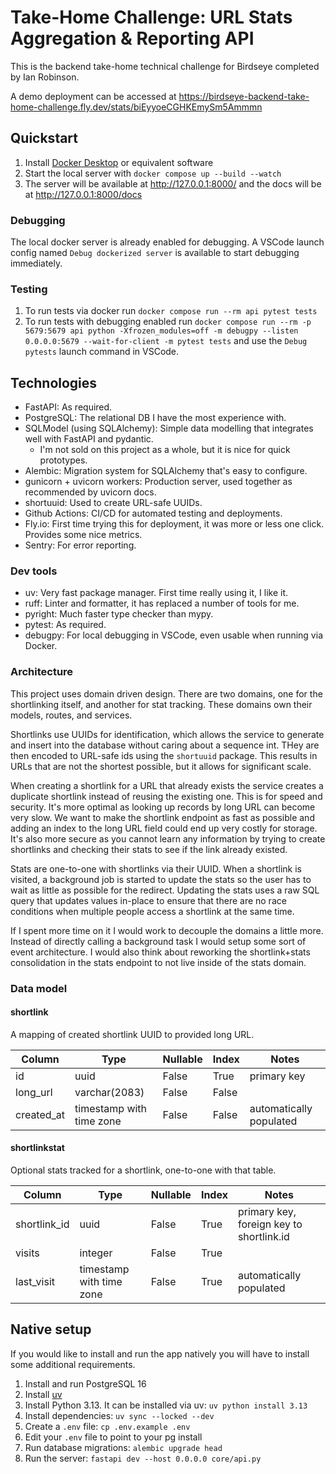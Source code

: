 # Take-Home Challenge: URL Stats Aggregation & Reporting API

This is the backend take-home technical challenge for Birdseye completed by Ian Robinson.

A demo deployment can be accessed at <https://birdseye-backend-take-home-challenge.fly.dev/stats/biEyyoeCGHKEmySm5Ammmn>

## Quickstart

1. Install [Docker Desktop](https://www.docker.com/products/docker-desktop/) or equivalent software
1. Start the local server with `docker compose up --build --watch`
1. The server will be available at <http://127.0.0.1:8000/> and the docs will be at <http://127.0.0.1:8000/docs>

### Debugging

The local docker server is already enabled for debugging. A VSCode launch config named `Debug dockerized server` is available to start debugging immediately.

### Testing

1. To run tests via docker run `docker compose run --rm api pytest tests`
1. To run tests with debugging enabled run `docker compose run --rm -p 5679:5679 api python -Xfrozen_modules=off -m debugpy --listen 0.0.0.0:5679 --wait-for-client -m pytest tests` and use the `Debug pytests` launch command in VSCode.

## Technologies

- FastAPI: As required.
- PostgreSQL: The relational DB I have the most experience with.
- SQLModel (using SQLAlchemy): Simple data modelling that integrates well with FastAPI and pydantic.
  - I'm not sold on this project as a whole, but it is nice for quick prototypes.
- Alembic: Migration system for SQLAlchemy that's easy to configure.
- gunicorn + uvicorn workers: Production server, used together as recommended by uvicorn docs.
- shortuuid: Used to create URL-safe UUIDs.
- Github Actions: CI/CD for automated testing and deployments.
- Fly.io: First time trying this for deployment, it was more or less one click. Provides some nice metrics.
- Sentry: For error reporting.

### Dev tools

- uv: Very fast package manager. First time really using it, I like it.
- ruff: Linter and formatter, it has replaced a number of tools for me.
- pyright: Much faster type checker than mypy.
- pytest: As required.
- debugpy: For local debugging in VSCode, even usable when running via Docker.

### Architecture

This project uses domain driven design. There are two domains, one for the shortlinking itself, and another for stat tracking. These domains own their models, routes, and services.

Shortlinks use UUIDs for identification, which allows the service to generate and insert into the database without caring about a sequence int. THey are then encoded to URL-safe ids using the `shortuuid` package. This results in URLs that are not the shortest possible, but it allows for significant scale.

When creating a shortlink for a URL that already exists the service creates a duplicate shortlink instead of reusing the existing one. This is for speed and security. It's more optimal as looking up records by long URL can become very slow. We want to make the shortlink endpoint as fast as possible and adding an index to the long URL field could end up very costly for storage. It's also more secure as you cannot learn any information by trying to create shortlinks and checking their stats to see if the link already existed.

Stats are one-to-one with shortlinks via their UUID. When a shortlink is visited, a background job is started to update the stats so the user has to wait as little as possible for the redirect. Updating the stats uses a raw SQL query that updates values in-place to ensure that there are no race conditions when multiple people access a shortlink at the same time.

If I spent more time on it I would work to decouple the domains a little more. Instead of directly calling a background task I would setup some sort of event architecture. I would also think about reworking the shortlink+stats consolidation in the stats endpoint to not live inside of the stats domain.

### Data model

#### shortlink

A mapping of created shortlink UUID to provided long URL.

| Column     | Type                     | Nullable | Index | Notes                   |
| ---------- | ------------------------ | -------- | ----- | ----------------------- |
| id         | uuid                     | False    | True  | primary key             |
| long_url   | varchar(2083)            | False    | False |                         |
| created_at | timestamp with time zone | False    | False | automatically populated |

#### shortlinkstat

Optional stats tracked for a shortlink, one-to-one with that table.

| Column       | Type                     | Nullable | Index | Notes                                    |
| ------------ | ------------------------ | -------- | ----- | ---------------------------------------- |
| shortlink_id | uuid                     | False    | True  | primary key, foreign key to shortlink.id |
| visits       | integer                  | False    | True  |                                          |
| last_visit   | timestamp with time zone | False    | True  |automatically populated                   |

## Native setup

If you would like to install and run the app natively you will have to install some additional requirements.

1. Install and run PostgreSQL 16
1. Install [uv](https://docs.astral.sh/uv/getting-started/installation/)
1. Install Python 3.13. It can be installed via uv: `uv python install 3.13`
1. Install dependencies: `uv sync --locked --dev`
1. Create a `.env` file: `cp .env.example .env`
1. Edit your `.env` file to point to your pg install
1. Run database migrations: `alembic upgrade head`
1. Run the server: `fastapi dev --host 0.0.0.0 core/api.py`
